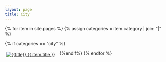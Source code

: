 ```yaml
---
layout: page
title: City
---
```


{% for item in site.pages %}
{% assign categories = item.category | join: "|" %}

{% if categories == "city" %}
<div style="padding: 4px; float:left; width: 33%"><a title="{{title}}" href="{{ item.url }}"><img alt="{{title}}" src="{{ item.image }}"> {{ item.title }}</a></div>
{%endif%}
{% endfor %}
